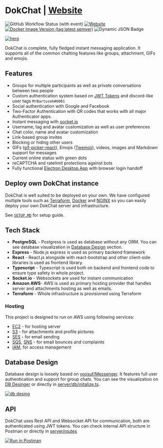 # DokChat | [Website](https://dokchat.dokurno.dev)

![GitHub Workflow Status (with event)](https://img.shields.io/github/actions/workflow/status/MrBartusek/DokChat/ci.yaml) [![Website](https://img.shields.io/website?url=https%3A%2F%2Fdokchat.dokurno.dev&link=https%3A%2F%2Fdokchat.dokurno.dev)](https://dokchat.dokurno.dev)
[![Docker Image Version (tag latest semver)](https://img.shields.io/docker/v/mrbartusek/dokchat/latest?label=docker%20version&link=https%3A%2F%2Fhub.docker.com%2Frepository%2Fdocker%2Fmrbartusek%2Fdokchat)](https://hub.docker.com/repository/docker/mrbartusek/dokchat/general) ![Dynamic JSON Badge](https://img.shields.io/badge/dynamic/json?url=https%3A%2F%2Fupdate.electronjs.org%2FMrBartusek%2FDokChat%2Fwin32-x64%2F0.0.0&query=%24.name&label=electron&color=blue)


[![hero](https://i.imgur.com/ZapD7Mn.png)](https://dokchat.dokurno.dev)

DokChat is complete, fully fledged instant messaging application. It supports all of the common chatting features like groups, attachment, GIFs and emojis.

## Features

- Groups for multiple participants as well as private conversations between two people
- Custom authentication system based on [JWT Tokens](https://jwt.io) and discord-like user tags `MrBartusek#0001`
- Social authentication with Google and Facebook
- Two-Factor Authentication with QR codes that works with all major Authenticator apps.
- Instant messaging with [socket.io](https://socket.io)
- Username, tag and avatar customization as well as user preferences
- Chat color, name and avatar customization
- Link-based group invites
- Blocking or hiding other users
- GIFs ([gif-picker-react](https://github.com/MrBartusek/gif-picker-react)), Emojis ([Twemoji](https://twemoji.twitter.com)), videos, images and Markdown support for messages
- Current online status with green dots
- reCAPTCHA and ratelimit protections against bots
- Fully functional [Electron Desktop App](https://dokchat.dokurno.dev/download) with browser login handoff

## Deploy own DokChat instance

DokChat is well suited to be deployed on your own. We have configured multiple tools such as
[Terraform](https://www.terraform.io), [Docker](https://www.docker.com) and 
[NGINX](https://nginx.org) so you can easily deploy your own DokChat server and infrastructure.

See [`SETUP.MD`](SETUP.md) for setup guide.

## Tech Stack

- **PostgreSQL** - Postgress is used as database without any ORM. You can see database visualization in [Database Design](#database-design) section.
- **Express** - Node.js express is used as primary backend framework
- **React** - React.js alongside with react-bootstrap and other client-side libraries is used as frontend library.
- **Typescript** - Typescript is used both on backend and frontend code to ensure type safety in whole project.
- **Socket.io** - Websockets are used for instant communication
- **Amazon AWS**- AWS is used as primary hosting provider that handles server and attachments hosting as well as emails.
- **Terraform** - Whole infrastructure is provisioned using Terraform

### Hosting

This project is designed to run on AWS using following services:

- [EC2](https://aws.amazon.com/ec2/) - for hosting server
- [S3](https://aws.amazon.com/s3/) - for attachments and profile pictures
- [SES](https://aws.amazon.com/ses/) - for email sending
- [SQS](https://aws.amazon.com/sqs/), [SNS](https://aws.amazon.com/sns/) - for email bounces and complaints 
- [IAM](https://aws.amazon.com/iam/), for access management

## Database Design

Database design is loosely based on [yoosuf/Messenger](https://github.com/yoosuf/Messenger). It features full user authentication and support for group chats. You can see the
visualization on [DB Desinger](https://dbdesigner.page.link/8WTzU9jzrGC1imjK8) or directly in
[server/db/initalize.ts](./src/server/db/initalize.ts).

[![db desing](https://i.imgur.com/UP4E7Hl.png)](https://dbdesigner.page.link/8WTzU9jzrGC1imjK8)

## API

DokChat uses Rest API and Websocket API for communication, both are authenticated using JWT tokens. You can check internal API structure in Postman or directly in [server/routes](./src/server/routes/)

[![Run in Postman](https://run.pstmn.io/button.svg)](https://app.getpostman.com/run-collection/7055992-e37dd316-dc47-4469-b9ed-bd99de585463?action=collection%2Ffork&collection-url=entityId%3D7055992-e37dd316-dc47-4469-b9ed-bd99de585463%26entityType%3Dcollection%26workspaceId%3D0c2f10b6-52a7-49d2-aed2-84f4890c693b#?env%5BSimple%5D=W3sia2V5IjoiYXBpLWRvbWFpbiIsInZhbHVlIjoiaHR0cDovL2xvY2FsaG9zdDozMDAwL2FwaS8iLCJlbmFibGVkIjp0cnVlLCJ0eXBlIjoiZGVmYXVsdCJ9LHsia2V5IjoidG9rZW4iLCJ2YWx1ZSI6IiIsImVuYWJsZWQiOnRydWUsInR5cGUiOiJkZWZhdWx0In1d)
